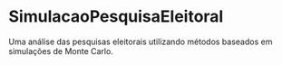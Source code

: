 # SimulacaoPesquisaEleitoral
Uma análise das pesquisas eleitorais utilizando métodos baseados em simulações de Monte Carlo.
